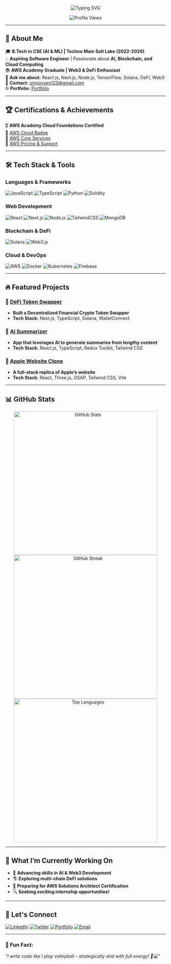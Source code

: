 <!-- 🔥 Animated Banner -->
<p align="center">
  <img src="https://readme-typing-svg.herokuapp.com?font=Fira+Code&weight=600&size=24&pause=1000&color=F7A60A&width=600&lines=Hey+there!+I'm+Srinjoy+Sen+Chowdhury+%F0%9F%91%8B;Aspiring+Software+Engineer+%F0%9F%92%BB;Passionate+about+AI+%26+Blockchain+%E2%9A%A1;Building+cool+projects+with+React+%26+Node.js+%F0%9F%9A%80;AWS+Certified+%7C+Cloud+%7C+DeFi+%7C+AI%7C+ML+%F0%9F%92%BB;Open+to+collaborations+%F0%9F%92%AA" alt="Typing SVG" />
</p>

<p align="center">
  <img src="https://komarev.com/ghpvc/?username=Srinjoy-Sen&label=Profile%20Views&color=blue&style=plastic" alt="Profile Views">
</p>

---

## 🚀 **About Me**
🎓 **B.Tech in CSE (AI & ML) | Techno Main Salt Lake (2022-2026)**  
💡 **Aspiring Software Engineer** | Passionate about **AI, Blockchain, and Cloud Computing**  
📚 **AWS Academy Graduate | Web3 & DeFi Enthusiast**  
💬 **Ask me about:** React.js, Next.js, Node.js, TensorFlow, Solana, DeFi, Web3  
📩 **Contact:** srinjoysen123@gmail.com  
🌐 **Portfolio:** [Portfolio](https://3-d-portfolio-gamma-six.vercel.app/)  

---

## 🏆 **Certifications & Achievements**
🎖 **AWS Academy Cloud Foundations Certified**  
📜 [AWS Cloud Badge](https://www.credly.com/skills/aws-cloud)  
📜 [AWS Core Services](https://www.credly.com/skills/aws-core-services)  
📜 [AWS Pricing & Support](https://www.credly.com/skills/aws-pricing)  

---

## 🛠️ **Tech Stack & Tools**
### **Languages & Frameworks**
![JavaScript](https://img.shields.io/badge/JavaScript-F7DF1E?style=for-the-badge&logo=javascript&logoColor=black)
![TypeScript](https://img.shields.io/badge/TypeScript-3178C6?style=for-the-badge&logo=typescript&logoColor=white)
![Python](https://img.shields.io/badge/Python-3776AB?style=for-the-badge&logo=python&logoColor=white)
![Solidity](https://img.shields.io/badge/Solidity-363636?style=for-the-badge&logo=solidity&logoColor=white)

### **Web Development**
![React](https://img.shields.io/badge/React-20232A?style=for-the-badge&logo=react&logoColor=61DAFB)
![Next.js](https://img.shields.io/badge/Next.js-000000?style=for-the-badge&logo=nextdotjs&logoColor=white)
![Node.js](https://img.shields.io/badge/Node.js-339933?style=for-the-badge&logo=nodedotjs&logoColor=white)
![TailwindCSS](https://img.shields.io/badge/TailwindCSS-38B2AC?style=for-the-badge&logo=tailwind-css&logoColor=white)
![MongoDB](https://img.shields.io/badge/MongoDB-47A248?style=for-the-badge&logo=mongodb&logoColor=white)

### **Blockchain & DeFi**
![Solana](https://img.shields.io/badge/Solana-3CB371?style=for-the-badge&logo=solana&logoColor=white)
![Web3.js](https://img.shields.io/badge/Web3.js-F16822?style=for-the-badge&logo=web3.js&logoColor=white)

### **Cloud & DevOps**
![AWS](https://img.shields.io/badge/AWS-FF9900?style=for-the-badge&logo=amazon-aws&logoColor=white)
![Docker](https://img.shields.io/badge/Docker-2496ED?style=for-the-badge&logo=docker&logoColor=white)
![Kubernetes](https://img.shields.io/badge/Kubernetes-326CE5?style=for-the-badge&logo=kubernetes&logoColor=white)
![Firebase](https://img.shields.io/badge/Firebase-FFCA28?style=for-the-badge&logo=firebase&logoColor=black)

---

## 🔥 **Featured Projects**
### 🏦 [DeFi Token Swapper](https://defi-token-swapping-app.vercel.app/)
- **Built a Decentralized Financial Crypto Token Swapper**
- **Tech Stack:** Next.js, TypeScript, Solana, WalletConnect

### 🤖 [AI Summarizer](https://project-ai-summarizer-red.vercel.app/)
- **App that leverages AI to generate summaries from lengthy content**
- **Tech Stack:** React.js, TypeScript, Redux Toolkit, Tailwind CSS

### 🍏 [Apple Website Clone](https://iphonesrinjoysen.vercel.app/)
- **A full-stack replica of Apple’s website**
- **Tech Stack:** React, Three.js, GSAP, Tailwind CSS, Vite

---

## 📊 **GitHub Stats**
<p align="center">
  <img src="https://github-readme-stats.vercel.app/api?username=AllMightLegend&show_icons=true&theme=radical" alt="GitHub Stats" width="450px"/>
  <img src="https://github-readme-streak-stats.herokuapp.com/?user=AllMightLegend&theme=radical" alt="GitHub Streak" width="450px"/>
  <img src="https://github-readme-stats.vercel.app/api/top-langs/?username=AllMightLegend&layout=compact&theme=radical" alt="Top Languages" width="450px"/>
</p>

---

## 🎯 **What I’m Currently Working On**
- 🚀 **Advancing skills in AI & Web3 Development**
- 🌎 **Exploring multi-chain DeFi solutions**
- 📜 **Preparing for AWS Solutions Architect Certification**
- 🔍 **Seeking exciting internship opportunities!**

---

## 🤝 **Let's Connect**
[![LinkedIn](https://img.shields.io/badge/LinkedIn-0A66C2?style=for-the-badge&logo=linkedin&logoColor=white)](https://www.linkedin.com/in/srinjoy-sen-chowdhury-90959a249/)
[![Twitter](https://img.shields.io/badge/Twitter-1DA1F2?style=for-the-badge&logo=twitter&logoColor=white)](https://x.com/Srinjoy_SDE)
[![Portfolio](https://img.shields.io/badge/Portfolio-000000?style=for-the-badge&logo=vercel&logoColor=white)](https://3-d-portfolio-gamma-six.vercel.app/)
[![Email](https://img.shields.io/badge/Email-srinjoysen123@gmail.com-red?style=for-the-badge&logo=gmail&logoColor=white)](mailto:srinjoysen123@gmail.com)

---

### 🎵 **Fun Fact:**
_"I write code like I play volleyball – strategically and with full energy! 🏐💻"_

